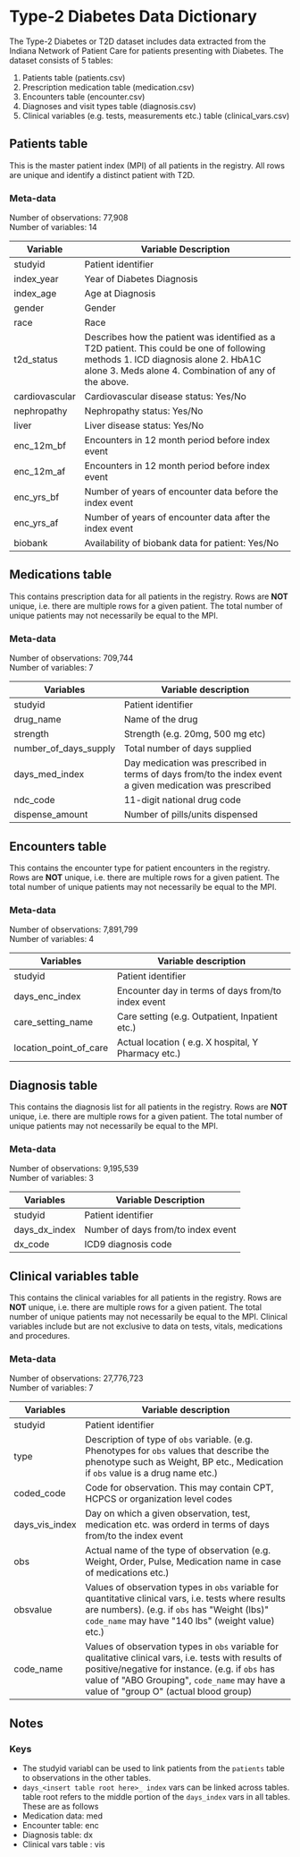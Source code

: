 # Type-2 Diabetes Data Dictionary


The Type-2 Diabetes or T2D dataset includes data extracted from the Indiana Network of Patient Care for patients presenting with Diabetes. The dataset consists of 5 tables: 
1. Patients table (patients.csv)
2. Prescription medication table (medication.csv)
3. Encounters table (encounter.csv)
4. Diagnoses and visit types table (diagnosis.csv)
5. Clinical variables (e.g. tests, measurements etc.) table (clinical_vars.csv)

## Patients table  
This is the master patient index (MPI) of all patients in the registry. All rows are unique and identify a distinct patient with T2D.

### Meta-data
Number of observations: 77,908  
Number of variables: 14  

| **Variable**       | **Variable Description**                                                                                                                                                                        |
|----------------|---------------------------------------------------------------------------------------------------------------------------------------------------------------------------------------------|
| studyid        | Patient identifier                                                                                                                                                                          |
| index_year     | Year of Diabetes Diagnosis                                                                                                                                                                  |
| index_age      | Age at Diagnosis                                                                                                                                                                            |
| gender         | Gender                                                                                                                                                                                      |
| race           | Race                                                                                                                                                                                        |
| t2d_status     |  Describes how the patient was identified as a T2D patient. This could be one of following methods  1. ICD diagnosis alone 2. HbA1C alone 3. Meds alone 4. Combination of any of the above. |
| cardiovascular | Cardiovascular disease status: Yes/No                                                                                                                                                       |
| nephropathy    | Nephropathy status: Yes/No                                                                                                                                                                  |
| liver          | Liver disease status: Yes/No                                                                                                                                                                |
| enc_12m_bf     | Encounters in 12 month period before index event                                                                                                                                            |
| enc_12m_af     | Encounters in 12 month period before index event                                                                                                                                            |
| enc_yrs_bf     | Number of years of encounter data before the index event                                                                                                                                    |
| enc_yrs_af     | Number of years of encounter data after the index event                                                                                                                                     |
| biobank        | Availability of biobank data for patient: Yes/No                                                                                                                                            |

## Medications table
This contains prescription data for all patients in the registry. Rows are **NOT** unique, i.e. there are multiple rows for a given patient. The total number of unique patients may not necessarily be equal to the MPI.

### Meta-data
Number of observations: 709,744  
Number of variables: 7  

| **Variables**         | **Variable description**                                       |
|-----------------------|----------------------------------------------------------------|
| studyid               | Patient identifier                                             |
| drug_name             | Name of the drug                                               |
| strength              | Strength (e.g. 20mg, 500 mg etc)                               |
| number_of_days_supply | Total number of days supplied                                  |
| days_med_index        | Day medication was prescribed in terms of days from/to the index event a given medication was prescribed |
| ndc_code              | 11-digit national drug  code                                   |
| dispense_amount       | Number of pills/units dispensed                                |

## Encounters table
This contains the encounter type for patient encounters in the registry. Rows are **NOT** unique, i.e. there are multiple rows for a given patient. The total number of unique patients may not necessarily be equal to the MPI.

### Meta-data
Number of observations: 7,891,799  
Number of variables: 4  

| **Variables**          | **Variable description**                            |
|------------------------|-----------------------------------------------------|
| studyid                | Patient identifier                                  |
| days_enc_index         | Encounter day in terms of days from/to index event  |
| care_setting_name      | Care setting (e.g. Outpatient, Inpatient etc.)      |
| location_point_of_care | Actual location ( e.g. X hospital, Y Pharmacy etc.) |

## Diagnosis table
This contains the diagnosis list for all patients in the registry. Rows are **NOT** unique, i.e. there are multiple rows for a given patient. The total number of unique patients may not necessarily be equal to the MPI.

### Meta-data
Number of observations: 9,195,539  
Number of variables: 3               

| **Variables**     | **Variable Description**               |
|---------------|------------------------------------|
| studyid      | Patient identifier                 |
| days_dx_index | Number of days from/to index event |
| dx_code       | ICD9 diagnosis code                |


## Clinical variables table
This contains the clinical variables for all patients in the registry. Rows are **NOT** unique, i.e. there are multiple rows for a given patient. The total number of unique patients may not necessarily be equal to the MPI. Clinical variables include but are not exclusive to data on tests, vitals, medications and procedures.

### Meta-data
Number of observations: 27,776,723  
Number of variables: 7  


| **Variables**  | **Variable description**                                                                                                                                                                                                                                                                                                            |
|----------------|-------------------------------------------------------------------------------------------------------------------------------------------------------------------------------------------------------------------------------------------------------------------------------------------------------------------------------------|
| studyid        | Patient identifier                                                                                                                                                                                                                                                                                                                  |
| type           |  Description of type of `obs` variable.   (e.g. Phenotypes for `obs` values that describe the phenotype such as Weight, BP etc., Medication if `obs` value is a drug name etc.)                                                                                                                                                     |
| coded_code     | Code for observation. This may contain CPT, HCPCS or organization level codes                                                                                                                                                                                                                                                       |
| days_vis_index | Day on which a given observation, test, medication etc. was orderd in terms of days from/to the index event                                                                                                                                                                                                                         |
| obs            | Actual name of the type of observation (e.g. Weight, Order, Pulse, Medication name in case of medications etc.)                                                                                                                                                                                                                     |
| obsvalue       | Values of observation types in `obs` variable for quantitative clinical vars, i.e. tests where results are numbers). (e.g. if `obs` has "Weight (lbs)" `code_name` may have "140 lbs" (weight value) etc.)                                                                                                                                                                                                                 |
| code_name      |  Values of observation types in `obs` variable for qualitative clinical vars, i.e. tests with results of positive/negative for instance. (e.g. if `obs` has value of "ABO Grouping", `code_name` may have a value of "group O" (actual  blood group) |


## Notes  
### Keys  
* The studyid variabl can be used to link patients from the `patients` table to observations in the other tables. 
* `days_<insert table root here>_ index` vars can be linked across tables.
table root refers to the middle portion of the `days_index` vars in all tables. These are as follows
 * Medication data: med
 * Encounter table: enc
 * Diagnosis table: dx
 * Clinical vars table : vis
